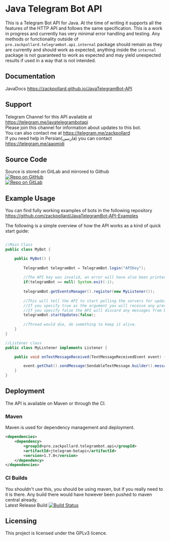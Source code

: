 # Java Telegram Bot API

This is a Telegram Bot API for Java. At the time of writing it supports all the features of the HTTP API and follows the same specification. This is a work in progress and currently has very minimal error handling and testing. Any methods or functionality outside of `pro.zackpollard.telegrambot.api.internal` package should remain as they are currently and should work as expected, anything inside the `internal` package is not guaranteed to work as expected and may yield unexpected results if used in a way that is not intended.

## Documentation

JavaDocs https://zackpollard.github.io/JavaTelegramBot-API  

## Support

Telegram Channel for this API available at https://telegram.me/javatelegrambotapi   
Please join this channel for information about updates to this bot.   
You can also contact me at https://telegram.me/zackpollard   
If you need help in Persian(فارسی) you can contact https://telegram.me/aaomidi

## Source Code
Source is stored on GitLab and mirrored to Github   
[![Repo on GitHub](https://img.shields.io/badge/repo-GitHub-3D76C2.svg)](https://github.com/zackpollard/JavaTelegramBot-API)   
[![Repo on GitLab](https://img.shields.io/badge/repo-GitLab-6C488A.svg)](https://git.zackpollard.pro/personal-projects/open-source/JavaTelegramBot-API)   

## Example Usage
You can find fully working examples of bots in the following repository   
https://github.com/zackpollard/JavaTelegramBot-API-Examples   
   
The following is a simple overview of how the API works as a kind of quick start guide:
```java

//Main Class
public class MyBot {

    public MyBot() {
    
        TelegramBot telegramBot = TelegramBot.login("APIKey");
       
        //The API key was invalid, an error will have also been printed into the console.
        if(telegramBot == null) System.exit(-1);
        
        telegramBot.getEventsManager().register(new MyListener());
        
        //This will tell the API to start polling the servers for updates
        //If you specify true as the argument you will receive any previous messages before the bot started.
        //If you specify false the API will discard any messages from before the bot was started.
        telegramBot.startUpdates(false);
        
        //Thread would die, do something to keep it alive.
    }
}

//Listener class
public class MyListener implements Listener {

    public void onTextMessageReceived(TextMessageReceivedEvent event) {

        event.getChat().sendMessage(SendableTextMessage.builder().message("You sent me a text based message!").replyTo(event.getMessage()).build(), telegramBot);
    }
}
```
## Deployment

The API is available on Maven or through the CI.
### Maven
Maven is used for dependency management and deployment.
```xml
<dependencies>
    <dependency>
        <groupId>pro.zackpollard.telegrambot.api</groupId>
        <artifactId>jtelegram-botapi</artifactId>
        <version>1.7.0</version>
    </dependency>
</dependencies>
```
### CI Builds
You shouldn't use this, you should be using maven, but if you really need to it is there. Any build there would have however been pushed to maven central already.   
Latest Release Build [![Build Status](http://ci.zackpollard.pro/job/JavaTelegramBot-API/badge/icon)](http://ci.zackpollard.pro/job/JavaTelegramBot-API/)

## Licensing

This project is licensed under the GPLv3 licence.
